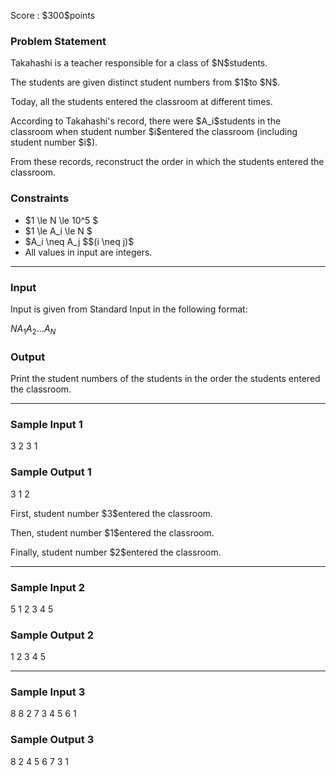 
<div>

<span>

<span>

<p>
Score : $300$points
</p>

<div>

<section>

### **Problem Statement**

<p>
Takahashi is a teacher responsible for a class of $N$students.
</p>

<p>
The students are given distinct student numbers from $1$to $N$.
</p>

<p>
Today, all the students entered the classroom at different times.
</p>

<p>
According to Takahashi's record, there were $A_i$students in the classroom when student number $i$entered the classroom (including student number $i$).
</p>

<p>
From these records, reconstruct the order in which the students entered the classroom.
</p>

</section>

</div>

<div>

<section>

### **Constraints**

<ul>

<li>
$1 \le N \le 10^5 $
</li>

<li>
$1 \le A_i \le N $
</li>

<li>
$A_i \neq A_j $$(i \neq j)$
</li>

<li>
All values in input are integers.
</li>

</ul>

</section>

</div>

---

<div>

<div>

<section>

### **Input**

<p>
Input is given from Standard Input in the following format:
</p>

<div>

$N$$A_1$$A_2$$\ldots$$A_N$
</div>

</section>

</div>

<div>

<section>

### **Output**

<p>
Print the student numbers of the students in the order the students entered the classroom.
</p>

</section>

</div>

</div>

---

<div>

<section>

### **Sample Input 1**

<div>

3
2 3 1

</div>

</section>

</div>

<div>

<section>

### **Sample Output 1**

<div>

3 1 2

</div>

<p>
First, student number $3$entered the classroom.
</p>

<p>
Then, student number $1$entered the classroom.
</p>

<p>
Finally, student number $2$entered the classroom.
</p>

</section>

</div>

---

<div>

<section>

### **Sample Input 2**

<div>

5
1 2 3 4 5

</div>

</section>

</div>

<div>

<section>

### **Sample Output 2**

<div>

1 2 3 4 5

</div>

</section>

</div>

---

<div>

<section>

### **Sample Input 3**

<div>

8
8 2 7 3 4 5 6 1

</div>

</section>

</div>

<div>

<section>

### **Sample Output 3**

<div>

8 2 4 5 6 7 3 1

</div>

</section>

</div>

</span>

</span>

</div>
